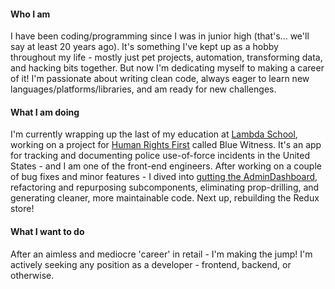 #### Who I am
I have been coding/programming since I was in junior high (that's... we'll say at least 20 years ago). It's something I've kept up as a hobby throughout my life - mostly just pet projects, automation, transforming data, and hacking bits together. But now I'm dedicating myself to making a career of it! I'm passionate about writing clean code, always eager to learn new languages/platforms/libraries, and am ready for new challenges.

#### What I am doing
I'm currently wrapping up the last of my education at [Lambda School](https://lambdaschool.com/), working on a project for [Human Rights First](https://www.humanrightsfirst.org/) called Blue Witness. It's an app for tracking and documenting police use-of-force incidents in the United States - and I am one of the front-end engineers. After working on a couple of bug fixes and minor features - I dived into [gutting the AdminDashboard](https://github.com/Lambda-School-Labs/human-rights-first-police-fe-a/pull/363), refactoring and repurposing subcomponents, eliminating prop-drilling, and generating cleaner, more maintainable code. Next up, rebuilding the Redux store!

#### What I want to do
After an aimless and mediocre 'career' in retail - I'm making the jump! I'm actively seeking any position as a developer - frontend, backend, or otherwise.
